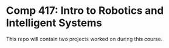 # Comp 417: Intro to Robotics and Intelligent Systems
This repo will contain two projects worked on during this course. 